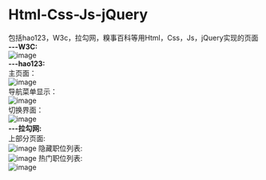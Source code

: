 # Html-Css-Js-jQuery
包括hao123，W3c，拉勾网，糗事百科等用Html，Css，Js，jQuery实现的页面</br>
<strong>---W3C:</strong></br>
![image](https://github.com/xiaola66/-Webpages/blob/master/W3c/W3c.png)</br>
<strong>---hao123:</strong></br>
主页面：</br>
![image](https://github.com/xiaola66/-Webpages/blob/master/hao123/hao1.png)</br>
导航菜单显示：</br>
![image](https://github.com/xiaola66/-Webpages/blob/master/hao123/hao2.png)</br>
切换界面：</br>
![image](https://github.com/xiaola66/-Webpages/blob/master/hao123/hao3.png)</br>
<strong>---拉勾网:</strong></br>
上部分页面:</br>
![image](https://github.com/xiaola66/-Webpages/blob/master/%E6%8B%89%E5%8B%BE%E7%BD%91/lagou1.png)
隐藏职位列表:</br>
![image](https://github.com/xiaola66/-Webpages/blob/master/%E6%8B%89%E5%8B%BE%E7%BD%91/lagou2.png)
热门职位列表:</br>
![image](https://github.com/xiaola66/-Webpages/blob/master/%E6%8B%89%E5%8B%BE%E7%BD%91/lagou3.png)

